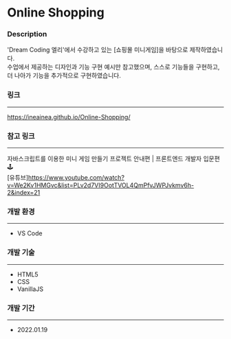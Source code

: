 # Online Shopping
### Description
'Dream Coding 엘리'에서 수강하고 있는 [쇼핑몰 미니게임]을 바탕으로 제작하였습니다.<br>
수업에서 제공하는 디자인과 기능 구현 예시만 참고했으며, 스스로 기능들을 구현하고, 더 나아가 기능을 추가적으로 구현하였습니다.
### 링크
---
https://ineainea.github.io/Online-Shopping/
### 참고 링크
---
자바스크립트를 이용한 미니 게임 만들기 프로젝트 안내편 | 프론트엔드 개발자 입문편 🕹<br>
[유튜브]https://www.youtube.com/watch?v=We2Kv1HMGvc&list=PLv2d7VI9OotTVOL4QmPfvJWPJvkmv6h-2&index=21
### 개발 환경
---
* VS Code
### 개발 기술
---
* HTML5
* CSS
* VanillaJS
### 개발 기간
---
* 2022.01.19
